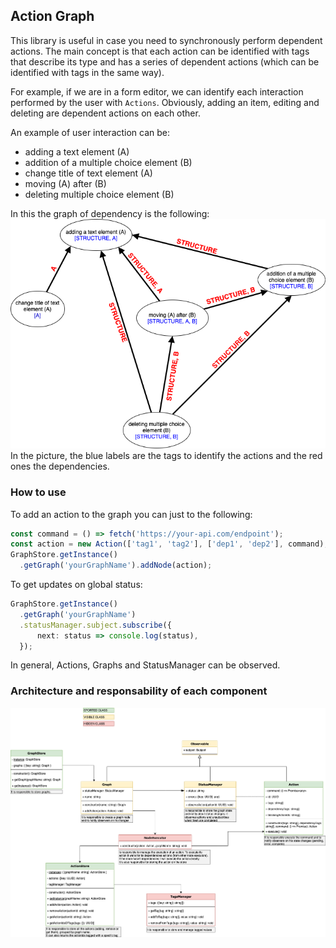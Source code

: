 ## Action Graph

This library is useful in case you need to synchronously perform dependent actions.
The main concept is that each action can be identified with tags that describe its type and has a series of dependent actions (which can be identified with tags in the same way).

For example, if we are in a form editor, we can identify each interaction performed by the user with `Actions`. Obviously, adding an item, editing and deleting are dependent actions on each other.

An example of user interaction can be:
- adding a text element (A)
- addition of a multiple choice element (B)
- change title of text element (A)
- moving (A) after (B)
- deleting multiple choice element (B)

In this the graph of dependency is the following:
![graph example](./documentationAssets/GraphExample.png)
In the picture, the blue labels are the tags to identify the actions and the red ones the dependencies.

### How to use

To add an action to the graph you can just to the following:
```ts
const command = () => fetch('https://your-api.com/endpoint');
const action = new Action(['tag1', 'tag2'], ['dep1', 'dep2'], command);
GraphStore.getInstance()
  .getGraph('yourGraphName').addNode(action);
```
To get updates on global status:
```ts
GraphStore.getInstance()
  .getGraph('yourGraphName')
  .statusManager.subject.subscribe({
      next: status => console.log(status),
  });
```
In general, Actions, Graphs and StatusManager can be observed.

### Architecture and responsability of each component

![class diagram](./documentationAssets/ClassDiagram.png)